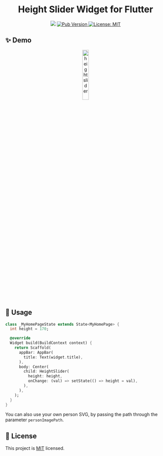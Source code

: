 <h1 align="center">Height Slider Widget for Flutter</h1>
<p align="center">
  <img src="https://api.codemagic.io/apps/5e355cd6cb1395826e888d78/5e355cd6cb1395826e888d77/status_badge.svg" />
  <a href="https://pub.dev/packages/height_slider">
    <img alt="Pub Version" src="https://img.shields.io/pub/v/height_slider">
  </a>
  <a href="https://raw.githubusercontent.com/coval-solutions/weight-slider/master/LICENSE">
    <img alt="License: MIT" src="https://img.shields.io/badge/license-MIT-yellow.svg" target="_blank" />
  </a>
</p>

## ✨ Demo
<p align="center"><img width="20%" src="https://raw.githubusercontent.com/coval-solutions/height-slider/master/images/1.gif" alt="height slider"/></p>

## 🚀 Usage
```dart
class _MyHomePageState extends State<MyHomePage> {
  int height = 170;

  @override
  Widget build(BuildContext context) {
    return Scaffold(
      appBar: AppBar(
        title: Text(widget.title),
      ),
      body: Center(
        child: HeightSlider(
          height: height,
          onChange: (val) => setState(() => height = val),
        ),
      ),
    );
  }
}
```

You can also use your own person SVG, by passing the path through the parameter `personImagePath`.

## 📝 License
This project is [MIT](https://raw.githubusercontent.com/coval-solutions/height-slider/master/LICENSE) licensed.